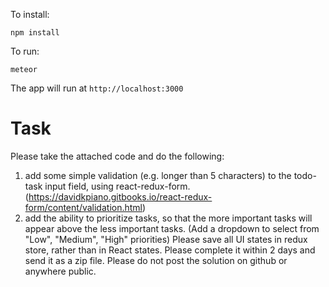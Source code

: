 To install:
```
npm install
```

To run:
```
meteor
```

The app will run at `http://localhost:3000`


Task
=====

Please take the attached code and do the following:
1. add some simple validation (e.g. longer than 5 characters) to the todo-task input field, using react-redux-form. (https://davidkpiano.gitbooks.io/react-redux-form/content/validation.html)
2. add the ability to prioritize tasks, so that the more important tasks will appear above the less important tasks. (Add a dropdown to select from "Low", "Medium", "High" priorities)
Please save all UI states in redux store, rather than in React states. 
Please complete it within 2 days and send it as a zip file. Please do not post the solution on github or anywhere public.

